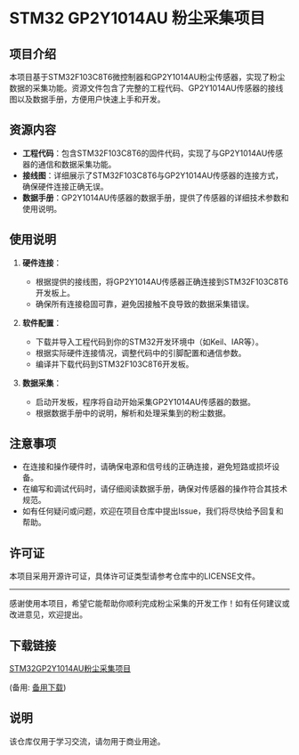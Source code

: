 # STM32 GP2Y1014AU 粉尘采集项目

## 项目介绍

本项目基于STM32F103C8T6微控制器和GP2Y1014AU粉尘传感器，实现了粉尘数据的采集功能。资源文件包含了完整的工程代码、GP2Y1014AU传感器的接线图以及数据手册，方便用户快速上手和开发。

## 资源内容

- **工程代码**：包含STM32F103C8T6的固件代码，实现了与GP2Y1014AU传感器的通信和数据采集功能。
- **接线图**：详细展示了STM32F103C8T6与GP2Y1014AU传感器的连接方式，确保硬件连接正确无误。
- **数据手册**：GP2Y1014AU传感器的数据手册，提供了传感器的详细技术参数和使用说明。

## 使用说明

1. **硬件连接**：
   - 根据提供的接线图，将GP2Y1014AU传感器正确连接到STM32F103C8T6开发板上。
   - 确保所有连接稳固可靠，避免因接触不良导致的数据采集错误。

2. **软件配置**：
   - 下载并导入工程代码到你的STM32开发环境中（如Keil、IAR等）。
   - 根据实际硬件连接情况，调整代码中的引脚配置和通信参数。
   - 编译并下载代码到STM32F103C8T6开发板。

3. **数据采集**：
   - 启动开发板，程序将自动开始采集GP2Y1014AU传感器的数据。
   - 根据数据手册中的说明，解析和处理采集到的粉尘数据。

## 注意事项

- 在连接和操作硬件时，请确保电源和信号线的正确连接，避免短路或损坏设备。
- 在编写和调试代码时，请仔细阅读数据手册，确保对传感器的操作符合其技术规范。
- 如有任何疑问或问题，欢迎在项目仓库中提出Issue，我们将尽快给予回复和帮助。

## 许可证

本项目采用开源许可证，具体许可证类型请参考仓库中的LICENSE文件。

---

感谢使用本项目，希望它能帮助你顺利完成粉尘采集的开发工作！如有任何建议或改进意见，欢迎提出。

## 下载链接
[STM32GP2Y1014AU粉尘采集项目](https://pan.quark.cn/s/f0f870188fd3) 

(备用: [备用下载](https://pan.baidu.com/s/1xPIOdlvZsXMCYTqyMTX1RQ?pwd=1234))

## 说明

该仓库仅用于学习交流，请勿用于商业用途。
